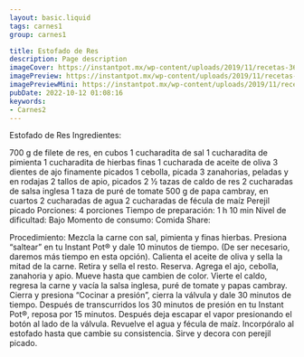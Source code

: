 ```yaml
---
layout: basic.liquid
tags: carnes1
group: carnes1

title: Estofado de Res
description: Page description
imageCover: https://instantpot.mx/wp-content/uploads/2019/11/recetas-36.jpg
imagePreview: https://instantpot.mx/wp-content/uploads/2019/11/recetas-36.jpg
imagePreviewMini: https://instantpot.mx/wp-content/uploads/2019/11/recetas-36.jpg
pubDate: 2022-10-12 01:08:16
keywords:
- Carnes2
---
```


Estofado de Res
Ingredientes:

700 g de filete de res, en cubos
1 cucharadita de sal
1 cucharadita de pimienta
1 cucharadita de hierbas finas
1 cucharada de aceite de oliva
3 dientes de ajo finamente picados
1 cebolla, picada
3 zanahorias, peladas y en rodajas
2 tallos de apio, picados
2 1⁄2 tazas de caldo de res
2 cucharadas de salsa inglesa
1 taza de puré de tomate
500 g de papa cambray, en cuartos
2 cucharadas de agua
2 cucharadas de fécula de maíz
Perejil picado
Porciones:
4 porciones
Tiempo de preparación:
1 h 10 min
Nivel de dificultad:
Bajo
Momento de consumo:
Comida
Share:
  
Procedimiento:
Mezcla la carne con sal, pimienta y finas hierbas. Presiona “saltear” en tu ​Instant Pot® ​y dale 10 minutos de tiempo. (De ser necesario, daremos más tiempo en esta opción).
Calienta el aceite de oliva y sella la mitad de la carne. Retira y sella el resto. Reserva.
Agrega el ajo, cebolla, zanahoria y apio. Mueve hasta que cambien de color.
Vierte el caldo, regresa la carne y vacía la salsa inglesa, puré de tomate y papas cambray.
Cierra​ ​y presiona “Cocinar a presión”, cierra la válvula y dale 30 minutos de tiempo.
Después de transcurridos los 30 minutos de presión en tu ​Instant Pot®, reposa por 15 minutos. Después deja escapar el vapor presionando el botón al lado de la válvula.
Revuelve el agua y fécula de maíz. Incorpóralo al estofado hasta que cambie su consistencia. Sirve y decora con perejil picado.


